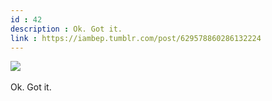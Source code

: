 ```yaml
---
id : 42
description : Ok. Got it.
link : https://iambep.tumblr.com/post/629578860286132224
---
```


![](https://64.media.tumblr.com/e609fe42ea2da36e16dad93465568344/711210a57c20642d-8b/s1280x1920/a5cd6e8605bfd3d2cd937ef017e49335d033995c.jpg) 

Ok. Got it.